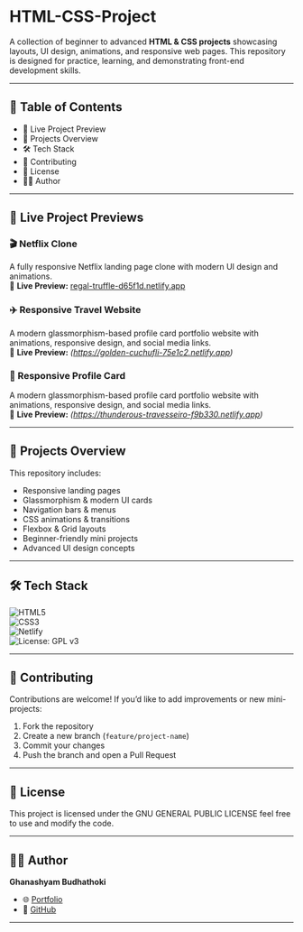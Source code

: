 # HTML-CSS-Project  
  
A collection of beginner to advanced **HTML & CSS projects** showcasing layouts, UI design, animations, and responsive web pages. This repository is designed for practice, learning, and demonstrating front-end development skills.  

---

## 📑 Table of Contents  
- 🚀 Live Project Preview
- 📂 Projects Overview  
- 🛠️ Tech Stack  
- 🤝 Contributing 
- 📜 License  
- 👨‍💻 Author 

---

## 🚀 Live Project Previews  

### 🎬 Netflix Clone  
A fully responsive Netflix landing page clone with modern UI design and animations.  
🔗 **Live Preview:** [regal-truffle-d65f1d.netlify.app](https://regal-truffle-d65f1d.netlify.app)  

### ✈️ Responsive Travel Website  
A modern glassmorphism-based profile card portfolio website with animations, responsive design, and social media links.  
🔗 **Live Preview:** *(https://golden-cuchufli-75e1c2.netlify.app)*  
### 🪪  Responsive Profile Card  
A modern glassmorphism-based profile card portfolio website with animations, responsive design, and social media links.  
🔗 **Live Preview:** *(https://thunderous-travesseiro-f9b330.netlify.app)*  

---

## 📂 Projects Overview  
This repository includes:  
- Responsive landing pages  
- Glassmorphism & modern UI cards  
- Navigation bars & menus  
- CSS animations & transitions  
- Flexbox & Grid layouts  
- Beginner-friendly mini projects  
- Advanced UI design concepts  

---

## 🛠️ Tech Stack  

![HTML5](https://img.shields.io/badge/HTML5-E34F26?style=for-the-badge&logo=html5&logoColor=white)  
![CSS3](https://img.shields.io/badge/CSS3-1572B6?style=for-the-badge&logo=css3&logoColor=white)  
![Netlify](https://img.shields.io/badge/Netlify-00C7B7?style=for-the-badge&logo=netlify&logoColor=white)  
![License: GPL v3](https://img.shields.io/badge/License-GPLv3-yellow.svg?style=for-the-badge)

---


## 🤝 Contributing  
Contributions are welcome! If you’d like to add improvements or new mini-projects:  
1. Fork the repository  
2. Create a new branch (`feature/project-name`)  
3. Commit your changes  
4. Push the branch and open a Pull Request  

---

## 📜 License  
This project is licensed under the                   GNU GENERAL PUBLIC LICENSE feel free to use and modify the code.  

---

## 👨‍💻 Author  
**Ghanashyam Budhathoki**  
- 🌐 [Portfolio](https://ghanashyambudhathoki02.netlify.app)  
- 📂 [GitHub](https://github.com/ghanashyambudhathoki01)  

---
